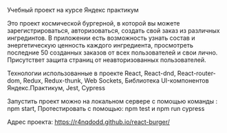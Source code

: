 Учебный проект на курсе Яндекс практикум

Это проект космической бургерной, в которой вы можете зарегистрироваться, авторизоваться, создать свой заказ из различных ингрединтов. В приложении есть возможность узнать состав и энергетическую ценность каждого ингредиента, просмотреть последние 50 созданных заказов от всех пользователей и свои лично. Присутствет защита страниц от неавторизованных пользователей.

Технологии использованные в проекте
React,
React-dnd,
React-router-dom,
Redux,
Redux-thunk,
Web Sockets,
Библиотека UI-компонентов Яндекс.Практикум,
Jest,
Cypress

Запустить проект можно на локальном сервере с помощью команды : npm start,
Протестировать с помощью: npm test и npm run cypress

Адрес проекта: https://r4nqdodd.github.io/react-burger/